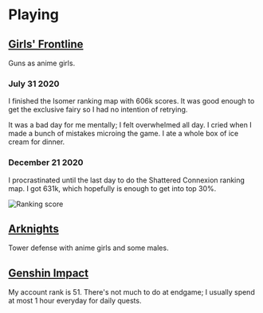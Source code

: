 # Playing

## [Girls' Frontline](https://en.wikipedia.org/wiki/Girls%27_Frontline)

Guns as anime girls. 

### July 31 2020

I finished the Isomer ranking map with 606k scores.
It was good enough to get the exclusive fairy so I had no intention of retrying.

It was a bad day for me mentally; I felt overwhelmed all day.
I cried when I made a bunch of mistakes microing the game.
I ate a whole box of ice cream for dinner.

### December 21 2020

I procrastinated until the last day to do the Shattered Connexion ranking map.
I got 631k, which hopefully is enough to get into top 30%.

![Ranking score](https://i.imgur.com/qdnFhMy.jpg)

## [Arknights](https://en.wikipedia.org/wiki/Arknights)

Tower defense with anime girls and some males.

## [Genshin Impact](https://en.wikipedia.org/wiki/Genshin_Impact)

My account rank is 51. 
There's not much to do at endgame; I usually spend at most 1 hour everyday for daily quests.
